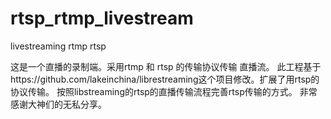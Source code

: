 # rtsp_rtmp_livestream
livestreaming rtmp rtsp

这是一个直播的录制端。采用rtmp 和 rtsp 的传输协议传输 直播流。
此工程基于https://github.com/lakeinchina/librestreaming这个项目修改。扩展了用rtsp的协议传输。
按照libstreaming的rtsp的直播传输流程完善rtsp传输的方式。
非常感谢大神们的无私分享。
